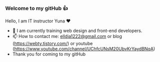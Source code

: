 ### Welcome to my gitHub 👍
Hello, I am IT instructor Yuna ❤

* 🌱 I am currently training web design and front-end developers.
* 📫 How to contact me: elldia1222@gmail.com or blog (https://webty.tistory.com/) or youtube (https://www.youtube.com/channel/UChfcUNsM20UbvKrYaydBNqA)
* Thank you for coming to my gitHub
